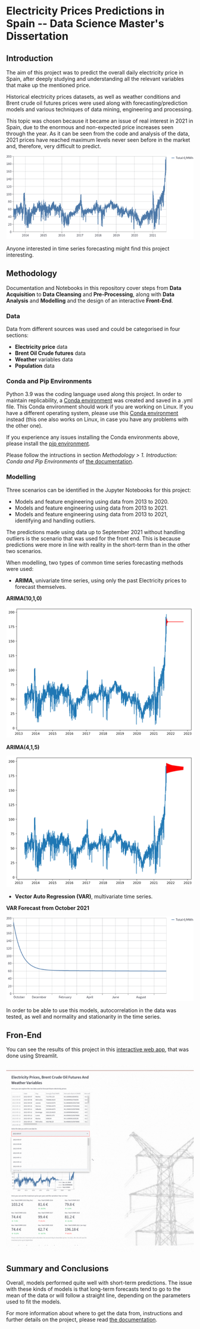 # Electricity Prices Predictions in Spain -- Data Science Master's Dissertation

## Introduction

The aim of this project was to predict the overall daily electricity price in Spain, after deeply studying and understanding all the relevant variables that make up the mentioned price.

Historical electricity prices datasets, as well as weather conditions and Brent crude oil futures prices were used along with forecasting/prediction models and various techniques of data mining, engineering and processing. 

This topic was chosen because it became an issue of real interest in 2021 in Spain, due to the enormous and non-expected price increases seen through the year.
As it can be seen from the code and analysis of the data, 2021 prices have reached maximum levels never seen before in the market and, therefore, very difficult to predict.

![Historical Electricity Prices](/images/electricity_prices.png)

Anyone interested in time series forecasting might find this project interesting. 

## Methodology

Documentation and Notebooks in this repository cover steps from **Data Acquisition** to **Data Cleansing** and **Pre-Processing**, along with **Data Analysis** and **Modelling** and the design of an interactive **Front-End**. 


### Data

Data from different sources was used and could be categorised in four sections:

- **Electricity price** data
- **Brent Oil Crude futures** data
- **Weather** variables data
- **Population** data

### Conda and Pip Environments

Python 3.9 was the coding language used along this project. In order to maintain replicability, a [Conda environment](/tfm-environment9.yml) was created and saved in a .yml file. This Conda environment should work if you are working on Linux.
If you have a different operating system, please use this [Conda environment](/tfm-environment10.yml) instead (this one also works on Linux, in case you have any problems with the other one).

If you experience any issues installing the Conda environments above, please install the [pip environment](/requirements-tfm3.txt). 

Please follow the intructions in section *Methodology > 1. Introduction: Conda and Pip Environments* of [the documentation](/Masters%20dissertation%20-%20Electricity%20prices%20predictions%20in%20Spain%20--%20Paula%20Cervilla%20García.pdf).


### Modelling

Three scenarios can be identified in the Jupyter Notebooks for this project:

- Models and feature engineering using data from 2013 to 2020.
- Models and feature engineering using data from 2013 to 2021.
- Models and feature engineering using data from 2013 to 2021, identifying and handling outliers.

The predictions made using data up to September 2021 without handling outliers is the scenario that was used for the front end. This is because predictions were more in line with reality in the short-term than in the other two scenarios. 

When modelling, two types of common time series forecasting methods were used:

- **ARIMA**, univariate time series, using only the past Electricity prices to forecast themselves.

**ARIMA(10,1,0)**

![ARIMA](/images/ARIMA1010.png)

**ARIMA(4,1,5)**

![ARIMA](images/ARIMA415.png)

- **Vector Auto Regression (VAR)**, multivariate time series.

**VAR Forecast from October 2021**

![VAR](/images/VAR.png)


In order to be able to use this models, autocorrelation in the data was tested, as well and normality and stationarity in the time series.

## Fron-End

You can see the results of this project in this [interactive web app](https://share.streamlit.io/paulacervilla/streamlit-app/Front-end-script.py), that was done using Streamlit.

![Front-end](/front%20end%20streamlit/GIF_frontend.gif)


## Summary and Conclusions


Overall, models performed quite well with short-term predictions. 
The issue with these kinds of models is that long-term forecasts tend to go to the mean of the data or will follow a straight line, depending on the parameters used to fit the models.


For more information about where to get the data from, instructions and further details on the project, please read [the documentation](/Masters%20dissertation%20-%20Electricity%20prices%20predictions%20in%20Spain%20--%20Paula%20Cervilla%20García.pdf).









